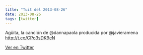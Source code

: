 ```yaml
---
title: "Tuit del 2013-08-26"
date: 2013-08-26
tags: [twitter]
---
```


Agüita, la canción de @dannapaola producida por @javieramena http://t.co/CPo3sDK9eN



[Ver en Twitter](https://twitter.com/i/web/status/372106250626293760)
